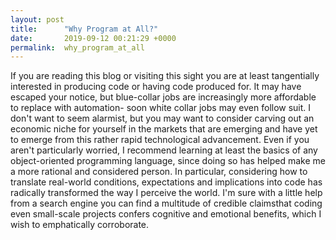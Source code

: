 ```yaml
---
layout: post
title:      "Why Program at All?"
date:       2019-09-12 00:21:29 +0000
permalink:  why_program_at_all
---
```



If you are reading this blog or visiting this sight you are at least tangentially interested in producing code or having code produced for. It may have escaped your notice, but blue-collar jobs are increasingly more affordable to replace with automation- soon white collar jobs may even follow suit. I don't want to seem alarmist, but you may want to consider carving out an economic niche for yourself in the markets that are emerging and have yet to emerge from this rather rapid technological advancement. Even if you aren't particularly worried, I recommend learning at least the basics of any object-oriented programming language, since doing so has helped make me a more rational and considered person. In particular, considering how to translate real-world conditions, expectations and implications into code has radically transformed the way I perceive the world. I'm sure with a little help from a search engine you can find a multitude of credible claimsthat coding even small-scale projects confers cognitive and emotional benefits, which I wish to emphatically corroborate.
